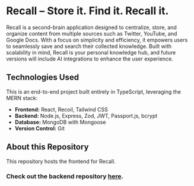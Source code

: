# Recall – Store it. Find it. Recall it.

Recall is a second-brain application designed to centralize, store, and organize content from multiple sources such as Twitter, YouTube, and Google Docs. With a focus on simplicity and efficiency, it empowers users to seamlessly save and search their collected knowledge. Built with scalability in mind, Recall is your personal knowledge hub, and future versions will include AI integrations to enhance the user experience.

## Technologies Used

This is an end-to-end project built entirely in TypeScript, leveraging the MERN stack:

- **Frontend:** React, Recoil, Tailwind CSS
- **Backend:** Node.js, Express, Zod, JWT, Passport.js, bcrypt
- **Database:** MongoDB with Mongoose
- **Version Control:** Git

## About this Repository

This repository hosts the frontend for Recall.

### Check out the backend repository [here]().
